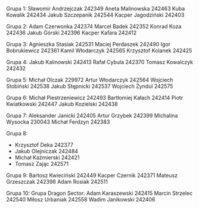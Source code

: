 Grupa 1:
Sławomir Andrzejczak 242349
Aneta Malinowska 242463
Kuba Kowalik 242434
Jakub Szczepanik 242544
Kacper Jagodziński 242403

Grupa 2:
Adam Czerwonka 242374
Marcel Badek 242352
Konrad Koza 242436
Jakub Górski 242396
Kacper Kafara 242412

Grupa 3:
Agnieszka Stasiak 242531
Maciej Perdaszek 242490
Igor Bobrukiewicz 242361
Kamil Włodarczyk 242565
Krzysztof Kolanek 242425

Grupa 4:
Jakub Kalinowski 242413
Rafał Cybula 242370
Tomasz Kowalczyk 242432

Grupa 5:
Michał Olczak 229972
Artur Włodarczyk 242564
Wojciech Stobiński 242538
Jakub Stępnicki 242537
Wojciech Żyndul 242575

Grupa 6:
Michał Piestrzeniewicz 242493
Bartłomiej Kałach 242414
Piotr Kwiatkowski 242447
Jakub Kozielski 242438

Grupa 7:
Aleksander Janicki 242405
Artur Grzybek 242399
Michalina Wysocka 230043
Michał Ferdzyn 242383

Grupa 8:
+ Krzysztof Deka 242377
+ Jakub Olejniczak 242484
+ Michał Kaźmierski 242421
+ Tomasz Zając 242571

Grupa 9:
Bartosz Kwieciński 242449
Kacper Czernik 242371
Mateusz Grzeszczak 242398
Adam Rosiak 242511

Grupa 10:
Grupa Dragon Sector:
Adam Karaszewski 242415
Marcin Strzelec 242540
Miłosz Urbaniak 242558
Wadim Janikowski 242406
